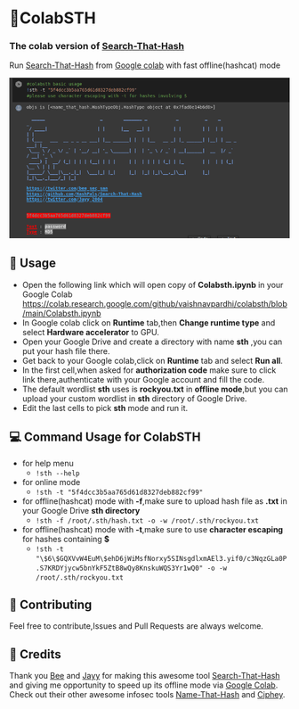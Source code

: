 # 🐧ColabSTH

### The colab version of [Search-That-Hash](https://github.com/HashPals/Search-That-Hash)

Run [Search-That-Hash](https://github.com/HashPals/Search-That-Hash) from [Google colab](https://colab.research.google.com/) with fast offline(hashcat) mode

![demo](Pics/demo.png)

## 📖 Usage
- Open the following link which will open copy of **Colabsth.ipynb** in your Google Colab
https://colab.research.google.com/github/vaishnavpardhi/colabsth/blob/main/Colabsth.ipynb
- In Google colab click on **Runtime** tab,then **Change runtime type** and select **Hardware accelerator** to GPU.
- Open your Google Drive and create a directory with name **sth** ,you can put your hash file there.
- Get back to your Google colab,click on **Runtime** tab and select **Run all**.
-  In the first cell,when asked for **authorization code** make sure to click link there,authenticate with your Google account and fill the code.
- The default wordlist **sth** uses is **rockyou.txt** in **offline mode**,but you can upload your custom wordlist in **sth** directory of Google Drive.
- Edit the last cells to pick **sth** mode and run it.

## 💻 Command Usage for ColabSTH
- for help menu
  - `!sth --help`
- for online mode  
  - `!sth -t "5f4dcc3b5aa765d61d8327deb882cf99"`
- for offline(hashcat) mode with **-f**,make sure to upload hash file as **.txt** in your Google Drive **sth directory**
  - `!sth -f /root/.sth/hash.txt -o -w /root/.sth/rockyou.txt`
- for offline(hashcat) mode with **-t**,make sure to use **character escaping** for hashes containing **$**
  - `!sth -t "\$6\$GQXVvW4EuM\$ehD6jWiMsfNorxy5SINsgdlxmAEl3.yif0/c3NqzGLa0P.S7KRDYjycw5bnYkF5ZtB8wQy8KnskuWQS3Yr1wQ0" -o -w /root/.sth/rockyou.txt`

## 🤝 Contributing
Feel free to contribute,Issues and Pull Requests are always welcome.

## 🙏 Credits
Thank you [Bee](https://twitter.com/bee_sec_san) and [Jayy](https://github.com/Jayy001) for making this awesome tool [Search-That-Hash](https://github.com/HashPals/Search-That-Hash) and giving me opportunity to speed up its offline mode via [Google Colab](https://colab.research.google.com/).
Check out their other awesome infosec tools [Name-That-Hash](https://github.com/HashPals/Name-That-Hash) and [Ciphey](https://github.com/ciphey/ciphey).
